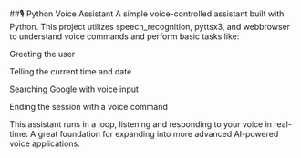 ##🎙️ Python Voice Assistant
A simple voice-controlled assistant built with Python. This project utilizes speech_recognition, pyttsx3, and webbrowser to understand voice commands and perform basic tasks like:

Greeting the user

Telling the current time and date

Searching Google with voice input

Ending the session with a voice command

This assistant runs in a loop, listening and responding to your voice in real-time. A great foundation for expanding into more advanced AI-powered voice applications.
